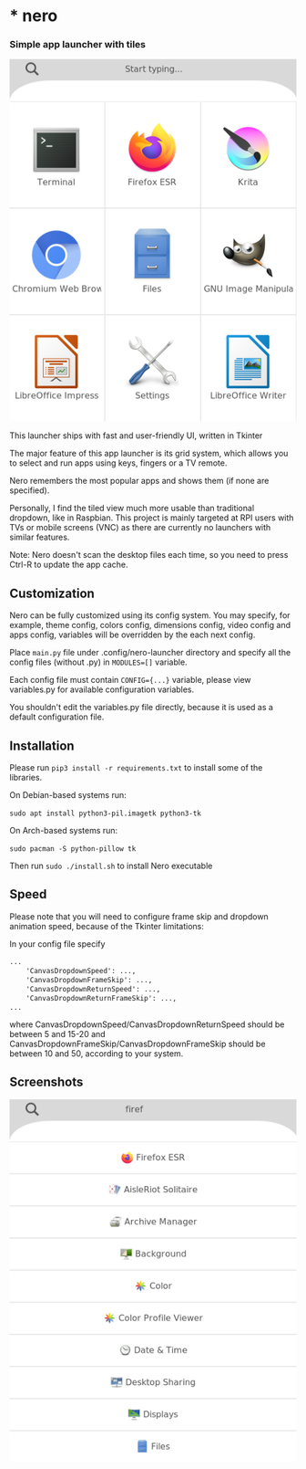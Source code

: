 # * nero

### Simple app launcher with tiles

![nero-launcher](img/screen1.png)

This launcher ships with fast and user-friendly UI, written in Tkinter

The major feature of this app launcher is its grid system, which allows you to select and run apps using keys, fingers or a TV remote.

Nero remembers the most popular apps and shows them (if none are specified).

Personally, I find the tiled view much more usable than traditional dropdown, like in Raspbian.
This project is mainly targeted at RPI users with TVs or mobile screens (VNC) as there are currently no launchers with similar features.

Note: Nero doesn't scan the desktop files each time, so you need to press Ctrl-R to update the app cache.

## Customization

Nero can be fully customized using its config system.
You may specify, for example, theme config, colors config, dimensions config, video config and apps config, variables will be overridden by the each next config.

Place `main.py` file under .config/nero-launcher directory and specify all the config files (without .py) in `MODULES=[]` variable.

Each config file must contain `CONFIG={...}` variable, please view variables.py for available configuration variables.

You shouldn't edit the variables.py file directly, because it is used as a default configuration file.

## Installation

Please run `pip3 install -r requirements.txt` to install some of the libraries.

On Debian-based systems run:

`sudo apt install python3-pil.imagetk python3-tk`

On Arch-based systems run:

`sudo pacman -S python-pillow tk`



Then run `sudo ./install.sh` to install Nero executable

## Speed

Please note that you will need to configure frame skip and dropdown animation speed, because of the Tkinter limitations:

In your config file specify

```
...
    'CanvasDropdownSpeed': ...,
    'CanvasDropdownFrameSkip': ...,
    'CanvasDropdownReturnSpeed': ...,
    'CanvasDropdownReturnFrameSkip': ...,
...
```

where CanvasDropdownSpeed/CanvasDropdownReturnSpeed should be between 5 and 15-20 and CanvasDropdownFrameSkip/CanvasDropdownFrameSkip should be between 10 and 50, according to your system.

## Screenshots

![nero-launcher dropdown](img/screen2.png)
